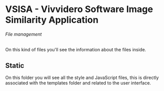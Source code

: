 # VSISA - Vivvidero Software Image Similarity Application


###### File management
On this kind of files you'll see the information about the files inside.

## Static

On this folder you will see all the style and JavaScript files, this is directly associated with the templates folder and related to the user interface.